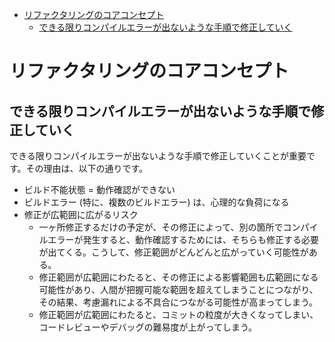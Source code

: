 - [リファクタリングのコアコンセプト](#リファクタリングのコアコンセプト)
  - [できる限りコンパイルエラーが出ないような手順で修正していく](#できる限りコンパイルエラーが出ないような手順で修正していく)


# リファクタリングのコアコンセプト

## できる限りコンパイルエラーが出ないような手順で修正していく

できる限りコンパイルエラーが出ないような手順で修正していくことが重要です。その理由は、以下の通りです。

- ビルド不能状態 = 動作確認ができない
- ビルドエラー (特に、複数のビルドエラー) は、心理的な負荷になる
- 修正が広範囲に広がるリスク
  - 一ヶ所修正するだけの予定が、その修正によって、別の箇所でコンパイルエラーが発生すると、動作確認するためには、そちらも修正する必要が出てくる。こうして、修正範囲がどんどんと広がっていく可能性がある。
  - 修正範囲が広範囲にわたると、その修正による影響範囲も広範囲になる可能性があり、人間が把握可能な範囲を超えてしまうことにつながり、その結果、考慮漏れによる不具合につながる可能性が高まってしまう。
  - 修正範囲が広範囲にわたると、コミットの粒度が大きくなってしまい、コードレビューやデバッグの難易度が上がってしまう。

